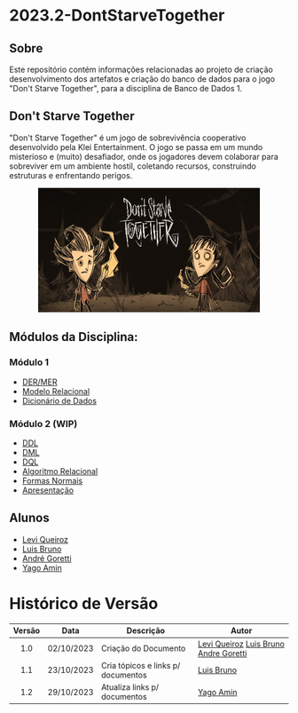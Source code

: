 # 2023.2-DontStarveTogether

## Sobre
Este repositório contém informações relacionadas ao projeto de criação desenvolvimento dos artefatos e criação do banco de dados para o jogo "Don't Starve Together", para a disciplina de Banco de Dados 1.


## Don't Starve Together
"Don't Starve Together" é um jogo de sobrevivência cooperativo desenvolvido pela Klei Entertainment. O jogo se passa em um mundo misterioso e (muito) desafiador, onde os jogadores devem colaborar para sobreviver em um ambiente hostil, coletando recursos, construindo estruturas e enfrentando perigos.

<div align="center">
  <img src="assets/dont-starve.jpg" aly="imagem dont starve together" style="width: 400px">
</div>

## Módulos da Disciplina:
### Módulo 1
 - [DER/MER](./docs/DER_MER_dont_starve_together.md)
 - [Modelo Relacional](./docs/MRel_dont_starve_together.md)
 - [Dicionário de Dados](./docs/DD_dont_starve_together.md)

### Módulo 2 (WIP)
 - [DDL](https://github.com/SBD1/2023.2-DontStarveTogether/blob/main/sql/DDL.sql)
 - [DML](https://github.com/SBD1/2023.2-DontStarveTogether/blob/main/sql/DML.sql)
 - [DQL](https://github.com/SBD1/2023.2-DontStarveTogether/blob/main/sql/DQL.sql)
 - [Algoritmo Relacional](./docs/Algebra_Relacional_dont_starve_together.md)
 - [Formas Normais]()
 - [Apresentação]()

## Alunos
- [Levi Queiroz](https://github.com/LeviQ27)
- [Luis Bruno](https://github.com/lbrunofidelis)
- [André Goretti](https://github.com/AGoretti)
- [Yago Amin](https://github.com/Yagoas)

# Histórico de Versão

| Versão | Data | Descrição | Autor |
| :-----: | :------: | ------- | -------- |
| 1.0 | 02/10/2023 | Criação do Documento | [Levi Queiroz](https://github.com/LeviQ27) [Luis Bruno](https://github.com/lbrunofidelis) [Andre Goretti](https://github.com/AGoretti) |
| 1.1 | 23/10/2023 | Cria tópicos e links p/ documentos | [Luis Bruno](https://github.com/lbrunofidelis) |
| 1.2 | 29/10/2023 | Atualiza links p/ documentos | [Yago Amin](https://github.com/Yagoas) |

